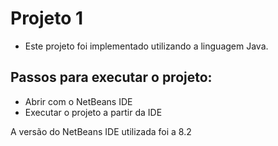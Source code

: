 # Projeto 1

* Este projeto foi implementado utilizando a linguagem Java.

## Passos para executar o projeto:
* Abrir com o NetBeans IDE
* Executar o projeto a partir da IDE

A versão do NetBeans IDE utilizada foi a 8.2
